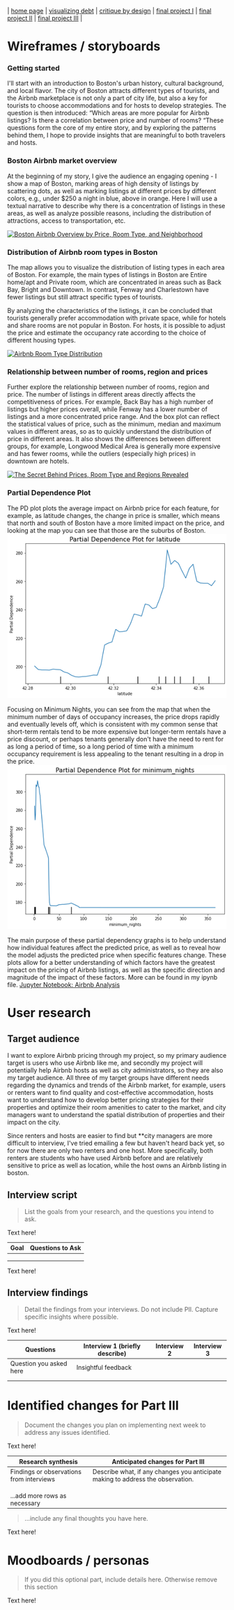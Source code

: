 | [home page](https://cmustudent.github.io/tswd-portfolio-templates/) | [visualizing debt](visualizing-government-debt) | [critique by design](critique-by-design) | [final project I](final-project-part-one) | [final project II](final-project-part-two) | [final project III](final-project-part-three) |

# Wireframes / storyboards

### Getting started
I'll start with an introduction to Boston's urban history, cultural background, and local flavor. The city of Boston attracts different types of tourists, and the Airbnb marketplace is not only a part of city life, but also a key for tourists to choose accommodations and for hosts to develop strategies. The question is then introduced: “Which areas are more popular for Airbnb listings? Is there a correlation between price and number of rooms? “These questions form the core of my entire story, and by exploring the patterns behind them, I hope to provide insights that are meaningful to both travelers and hosts.

### Boston Airbnb market overview
At the beginning of my story, I give the audience an engaging opening - I show a map of Boston, marking areas of high density of listings by scattering dots, as well as marking listings at different prices by different colors, e.g., under $250 a night in blue, above in orange. Here I will use a textual narrative to describe why there is a concentration of listings in these areas, as well as analyze possible reasons, including the distribution of attractions, access to transportation, etc.
<div class='tableauPlaceholder' id='viz1732423059802' style='position: relative'><noscript><a href='#'><img alt='Boston Airbnb Overview by Price, Room Type, and Neighborhood ' src='https:&#47;&#47;public.tableau.com&#47;static&#47;images&#47;Ma&#47;MapOverview_17323167102140&#47;Sheet1&#47;1_rss.png' style='border: none' /></a></noscript><object class='tableauViz'  style='display:none;'><param name='host_url' value='https%3A%2F%2Fpublic.tableau.com%2F' /> <param name='embed_code_version' value='3' /> <param name='site_root' value='' /><param name='name' value='MapOverview_17323167102140&#47;Sheet1' /><param name='tabs' value='no' /><param name='toolbar' value='yes' /><param name='static_image' value='https:&#47;&#47;public.tableau.com&#47;static&#47;images&#47;Ma&#47;MapOverview_17323167102140&#47;Sheet1&#47;1.png' /> <param name='animate_transition' value='yes' /><param name='display_static_image' value='yes' /><param name='display_spinner' value='yes' /><param name='display_overlay' value='yes' /><param name='display_count' value='yes' /><param name='language' value='zh-CN' /></object></div>                <script type='text/javascript'>                    var divElement = document.getElementById('viz1732423059802');                    var vizElement = divElement.getElementsByTagName('object')[0];                    vizElement.style.width='100%';vizElement.style.height=(divElement.offsetWidth*0.75)+'px';                    var scriptElement = document.createElement('script');                    scriptElement.src = 'https://public.tableau.com/javascripts/api/viz_v1.js';                    vizElement.parentNode.insertBefore(scriptElement, vizElement);                </script>

### Distribution of Airbnb room types in Boston
The map allows you to visualize the distribution of listing types in each area of Boston. For example, the main types of listings in Boston are Entire home/apt and Private room, which are concentrated in areas such as Back Bay, Bright and Downtown. In contrast, Fenway and Charlestown have fewer listings but still attract specific types of tourists.

By analyzing the characteristics of the listings, it can be concluded that tourists generally prefer accommodation with private space, while for hotels and share rooms are not popular in Boston. For hosts, it is possible to adjust the price and estimate the occupancy rate according to the choice of different housing types.
<div class='tableauPlaceholder' id='viz1732423914373' style='position: relative'><noscript><a href='#'><img alt='Airbnb Room Type Distribution ' src='https:&#47;&#47;public.tableau.com&#47;static&#47;images&#47;te&#47;test2_17324237366850&#47;Sheet2&#47;1_rss.png' style='border: none' /></a></noscript><object class='tableauViz'  style='display:none;'><param name='host_url' value='https%3A%2F%2Fpublic.tableau.com%2F' /> <param name='embed_code_version' value='3' /> <param name='site_root' value='' /><param name='name' value='test2_17324237366850&#47;Sheet2' /><param name='tabs' value='no' /><param name='toolbar' value='yes' /><param name='static_image' value='https:&#47;&#47;public.tableau.com&#47;static&#47;images&#47;te&#47;test2_17324237366850&#47;Sheet2&#47;1.png' /> <param name='animate_transition' value='yes' /><param name='display_static_image' value='yes' /><param name='display_spinner' value='yes' /><param name='display_overlay' value='yes' /><param name='display_count' value='yes' /><param name='language' value='zh-CN' /><param name='filter' value='publish=yes' /></object></div>                <script type='text/javascript'>                    var divElement = document.getElementById('viz1732423914373');                    var vizElement = divElement.getElementsByTagName('object')[0];                    vizElement.style.width='100%';vizElement.style.height=(divElement.offsetWidth*0.75)+'px';                    var scriptElement = document.createElement('script');                    scriptElement.src = 'https://public.tableau.com/javascripts/api/viz_v1.js';                    vizElement.parentNode.insertBefore(scriptElement, vizElement);                </script>

### Relationship between number of rooms, region and prices
Further explore the relationship between number of rooms, region and price. The number of listings in different areas directly affects the competitiveness of prices. For example, Back Bay has a high number of listings but higher prices overall, while Fenway has a lower number of listings and a more concentrated price range. And the box plot can reflect the statistical values of price, such as the minimum, median and maximum values in different areas, so as to quickly understand the distribution of price in different areas. It also shows the differences between different groups, for example, Longwood Medical Area is generally more expensive and has fewer rooms, while the outliers (especially high prices) in downtown are hotels.
<div class='tableauPlaceholder' id='viz1732424343519' style='position: relative'><noscript><a href='#'><img alt='The Secret Behind Prices, Room Type and Regions Revealed ' src='https:&#47;&#47;public.tableau.com&#47;static&#47;images&#47;pr&#47;priceroomtyperegion&#47;Sheet3&#47;1_rss.png' style='border: none' /></a></noscript><object class='tableauViz'  style='display:none;'><param name='host_url' value='https%3A%2F%2Fpublic.tableau.com%2F' /> <param name='embed_code_version' value='3' /> <param name='site_root' value='' /><param name='name' value='priceroomtyperegion&#47;Sheet3' /><param name='tabs' value='no' /><param name='toolbar' value='yes' /><param name='static_image' value='https:&#47;&#47;public.tableau.com&#47;static&#47;images&#47;pr&#47;priceroomtyperegion&#47;Sheet3&#47;1.png' /> <param name='animate_transition' value='yes' /><param name='display_static_image' value='yes' /><param name='display_spinner' value='yes' /><param name='display_overlay' value='yes' /><param name='display_count' value='yes' /><param name='language' value='zh-CN' /><param name='filter' value='publish=yes' /></object></div>                <script type='text/javascript'>                    var divElement = document.getElementById('viz1732424343519');                    var vizElement = divElement.getElementsByTagName('object')[0];                    vizElement.style.width='100%';vizElement.style.height=(divElement.offsetWidth*0.75)+'px';                    var scriptElement = document.createElement('script');                    scriptElement.src = 'https://public.tableau.com/javascripts/api/viz_v1.js';                    vizElement.parentNode.insertBefore(scriptElement, vizElement);                </script>

### Partial Dependence Plot
The PD plot plots the average impact on Airbnb price for each feature, for example, as latitude changes, the change in price is smaller, which means that north and south of Boston have a more limited impact on the price, and looking at the map you can see that those are the suburbs of Boston.
![Latitude Image](https://raw.githubusercontent.com/Ray1208xxxx/Ray-Zeng-Portfolio/main/latitde.png)

Focusing on Minimum Nights, you can see from the map that when the minimum number of days of occupancy increases, the price drops rapidly and eventually levels off, which is consistent with my common sense that short-term rentals tend to be more expensive but longer-term rentals have a price discount, or perhaps tenants generally don't have the need to rent for as long a period of time, so a long period of time with a minimum occupancy requirement is less appealing to the tenant resulting in a drop in the price.
![Night Image](https://raw.githubusercontent.com/Ray1208xxxx/Ray-Zeng-Portfolio/main/night.png)

The main purpose of these partial dependency graphs is to help understand how individual features affect the predicted price, as well as to reveal how the model adjusts the predicted price when specific features change. These plots allow for a better understanding of which factors have the greatest impact on the pricing of Airbnb listings, as well as the specific direction and magnitude of the impact of these factors. More can be found in my ipynb file. 
[Jupyter Notebook: Airbnb Analysis](https://github.com/Ray1208xxxx/Ray-Zeng-Portfolio/blob/main/airbnb.ipynb)

# User research 

## Target audience
I want to explore Airbnb pricing through my project, so my primary audience target is users who use Airbnb like me, and secondly my project will potentially help Airbnb hosts as well as city administrators, so they are also my target audience. All three of my target groups have different needs regarding the dynamics and trends of the Airbnb market, for example, users or renters want to find quality and cost-effective accommodation, hosts want to understand how to develop better pricing strategies for their properties and optimize their room amenities to cater to the market, and city managers want to understand the spatial distribution of properties and their impact on the city.

Since renters and hosts are easier to find but **city managers are more difficult to interview, I've tried emailing a few but haven't heard back yet, so for now there are only two renters and one host. More specifically, both renters are students who have used Airbnb before and are relatively sensitive to price as well as location, while the host owns an Airbnb listing in boston.

## Interview script
> List the goals from your research, and the questions you intend to ask. 

Text here!

| Goal | Questions to Ask |
|------|------------------|
|      |                  |
|      |                  |
|      |                  |


Text here!

## Interview findings
> Detail the findings from your interviews.  Do not include PII.  Capture specific insights where possible.

Text here!

| Questions               | Interview 1 (briefly describe) | Interview 2 | Interview 3 |
|-------------------------|--------------------------------|-------------|-------------|
| Question you asked here | Insightful feedback            |             |             |
|                         |                                |             |             |
|                         |                                |             |             |


# Identified changes for Part III
> Document the changes you plan on implementing next week to address any issues identified.  

Text here!

| Research synthesis                       | Anticipated changes for Part III                                                |
|------------------------------------------|---------------------------------------------------------------------------------|
| Findings or observations from interviews | Describe what, if any changes you anticipate making to address the observation. |
|                                          |                                                                                 |
|                                          |                                                                                 |
|                                          |                                                                                 |
| ...add more rows as necessary            |                                                                                 |

> ...include any final thoughts you have here. 

Text here!

# Moodboards / personas
> If you did this optional part, include details here.  Otherwise remove this section

Text here!

